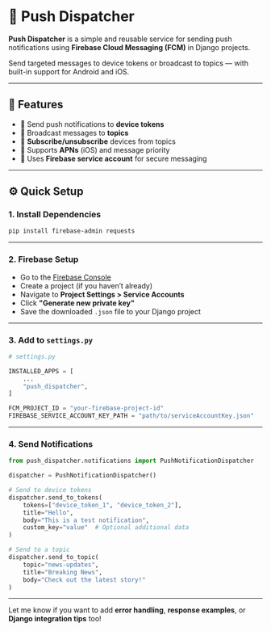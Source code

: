 
# 🔔 Push Dispatcher

**Push Dispatcher** is a simple and reusable service for sending push notifications using **Firebase Cloud Messaging (FCM)** in Django projects.

Send targeted messages to device tokens or broadcast to topics — with built-in support for Android and iOS.

---

## 🚀 Features

- 🔹 Send push notifications to **device tokens**
- 🔹 Broadcast messages to **topics**
- 🔹 **Subscribe/unsubscribe** devices from topics
- 🔹 Supports **APNs** (iOS) and message priority
- 🔹 Uses **Firebase service account** for secure messaging

---

## ⚙️ Quick Setup

### 1. Install Dependencies

```bash
pip install firebase-admin requests
```

---

### 2. Firebase Setup

- Go to the [Firebase Console](https://console.firebase.google.com)
- Create a project (if you haven’t already)
- Navigate to **Project Settings > Service Accounts**
- Click **"Generate new private key"**
- Save the downloaded `.json` file to your Django project

---

### 3. Add to `settings.py`

```python
# settings.py

INSTALLED_APPS = [
    ...
    "push_dispatcher",
]

FCM_PROJECT_ID = "your-firebase-project-id"
FIREBASE_SERVICE_ACCOUNT_KEY_PATH = "path/to/serviceAccountKey.json"
```

---

### 4. Send Notifications

```python
from push_dispatcher.notifications import PushNotificationDispatcher

dispatcher = PushNotificationDispatcher()

# Send to device tokens
dispatcher.send_to_tokens(
    tokens=["device_token_1", "device_token_2"],
    title="Hello",
    body="This is a test notification",
    custom_key="value"  # Optional additional data
)

# Send to a topic
dispatcher.send_to_topic(
    topic="news-updates",
    title="Breaking News",
    body="Check out the latest story!"
)
```

---

Let me know if you want to add **error handling**, **response examples**, or **Django integration tips** too!
